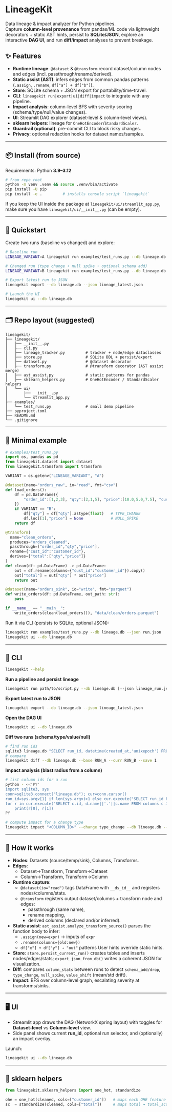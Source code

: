 # LineageKit

Data lineage & impact analyzer for Python pipelines.  
Capture **column-level provenance** from pandas/ML code via lightweight decorators + static AST hints, persist to **SQLite/JSON**, explore an interactive **DAG UI**, and run **diff**/**impact** analyses to prevent breakage.

## ✨ Features

- **Runtime lineage**: `@dataset` & `@transform` record dataset/column nodes and edges (incl. passthrough/rename/derived).
- **Static assist (AST)**: infers edges from common pandas patterns (`.assign`, `.rename`, `df["a"] + df["b"]`).
- **Store**: SQLite schema + JSON export for portability/time-travel.
- **CLI**: `lineagekit run|export|ui|diff|impact` to integrate with any pipeline.
- **Impact analysis**: column-level BFS with severity scoring (schema/type/null/value changes).
- **UI**: Streamlit DAG explorer (dataset-level & column-level views).
- **sklearn helpers**: lineage for `OneHotEncoder`/`StandardScaler`.
- **Guardrail (optional)**: pre-commit CLI to block risky changes.
- **Privacy**: optional redaction hooks for dataset names/samples.

---

## 📦 Install (from source)

Requirements: Python **3.9–3.12**

```bash
# from repo root
python -m venv .venv && source .venv/bin/activate
pip install -U pip
pip install -e .         # installs console script `lineagekit`
```

If you keep the UI inside the package at `lineagekit/ui/streamlit_app.py`, make sure you have `lineagekit/ui/__init__.py` (can be empty).

---

## 🧭 Quickstart

Create two runs (baseline vs changed) and explore:

```bash
# Baseline run
LINEAGE_VARIANT=A lineagekit run examples/test_runs.py --db lineage.db --json runA.json

# Changed run (type change + null spike + optional schema add)
LINEAGE_VARIANT=B lineagekit run examples/test_runs.py --db lineage.db --json runB.json

# Export latest run to JSON
lineagekit export --db lineage.db --json lineage_latest.json

# Launch the UI
lineagekit ui --db lineage.db
```

---

## 🗂️ Repo layout (suggested)

```
lineagekit/
├── lineagekit/
│   ├── __init__.py
│   ├── cli.py
│   ├── lineage_tracker.py         # tracker + node/edge dataclasses
│   ├── store.py                   # SQLite DDL + persist/export
│   ├── dataset.py                 # @dataset decorator
│   ├── transform.py               # @transform decorator (AST assist merge)
│   ├── ast_assist.py              # static patterns for pandas
│   ├── sklearn_helpers.py         # OneHotEncoder / StandardScaler helpers
│   └── ui/
│       ├── __init__.py
│       └── streamlit_app.py
├── examples/
│   └── test_runs.py               # small demo pipeline
├── pyproject.toml
├── README.md
└── .gitignore
```

---

## 🧪 Minimal example

```python
# examples/test_runs.py
import os, pandas as pd
from lineagekit.dataset import dataset
from lineagekit.transform import transform

VARIANT = os.getenv("LINEAGE_VARIANT", "A")

@dataset(name="orders_raw", io="read", fmt="csv")
def load_orders():
    df = pd.DataFrame({
        "order_id":[1,2,3], "qty":[2,1,5], "price":[10.0,5.0,7.5], "cust_id":[100,200,100]
    })
    if VARIANT == "B":
        df["qty"] = df["qty"].astype(float)   # TYPE_CHANGE
        df.loc[[1],"price"] = None            # NULL_SPIKE
    return df

@transform(
  name="clean_orders",
  produces="orders_cleaned",
  passthrough=["order_id","qty","price"],
  rename={"cust_id":"customer_id"},
  derives={"total":["qty","price"]}
)
def clean(df: pd.DataFrame) -> pd.DataFrame:
    out = df.rename(columns={"cust_id":"customer_id"}).copy()
    out["total"] = out["qty"] * out["price"]
    return out

@dataset(name="orders_sink", io="write", fmt="parquet")
def write_orders(df: pd.DataFrame, out_path: str):
    pass

if __name__ == "__main__":
    write_orders(clean(load_orders()), "data/clean/orders.parquet")
```

Run it via CLI (persists to SQLite, optional JSON):

```bash
lineagekit run examples/test_runs.py --db lineage.db --json run.json
lineagekit ui --db lineage.db
```

---

## 🧰 CLI

```bash
lineagekit --help
```

**Run a pipeline and persist lineage**
```bash
lineagekit run path/to/script.py --db lineage.db [--json lineage_run.json]
```

**Export latest run to JSON**
```bash
lineagekit export --db lineage.db --json lineage_latest.json
```

**Open the DAG UI**
```bash
lineagekit ui --db lineage.db
```

**Diff two runs (schema/type/value/null)**
```bash
# find run ids
sqlite3 lineage.db "SELECT run_id, datetime(created_at,'unixepoch') FROM runs ORDER BY created_at;"
# compare
lineagekit diff --db lineage.db --base RUN_A --curr RUN_B --save 1
```

**Impact analysis (blast radius from a column)**
```bash
# list column ids for a run
python - <<'PY'
import sqlite3, sys
conn=sqlite3.connect("lineage.db"); cur=conn.cursor()
run_id=sys.argv[1] if len(sys.argv)>1 else cur.execute("SELECT run_id FROM runs ORDER BY created_at DESC LIMIT 1").fetchone()[0]
for r in cur.execute("SELECT c.id, d.name||'.'||c.name FROM columns c JOIN datasets d ON c.dataset_id=d.id WHERE c.run_id=?", (run_id,)):
    print(r[0], r[1])
PY

# compute impact for a change type
lineagekit impact "<COLUMN_ID>" --change type_change --db lineage.db --run RUN_B
```

---

## 🧱 How it works

- **Nodes**: Datasets (source/temp/sink), Columns, Transforms.
- **Edges**:
  - Dataset→Transform, Transform→Dataset
  - Column→Transform, Transform→Column
- **Runtime capture**:
  - `@dataset(io="read")` tags DataFrame with `__ds_id__` and registers nodes/columns/stats.
  - `@transform` registers output dataset/columns + transform node and edges:
    - passthrough (same name),
    - rename mapping,
    - derived columns (declared and/or inferred).
- **Static assist**: `ast_assist.analyze_transform_source()` parses the function body to infer:
  - `.assign(new=expr)` → inputs of `expr`
  - `.rename(columns={old:new})`
  - `df["x"] + df["y"] → "out"` patterns
  User hints override static hints.
- **Store**: `store.persist_current_run()` creates tables and inserts nodes/edges/stats; `export_json_from_db()` writes a coherent JSON for visualization.
- **Diff**: compares `column_stats` between runs to detect `schema_add/drop`, `type_change`, `null_spike`, `value_shift` (mean/std drift).
- **Impact**: BFS over column-level graph, escalating severity at transforms/sinks.

---

## 🖥️ UI

- Streamlit app draws the DAG (NetworkX spring layout) with toggles for **Dataset-level** vs **Column-level** view.
- Side panel shows current **run_id**, optional run selector, and (optionally) an impact overlay.

Launch:
```bash
lineagekit ui --db lineage.db
```

---

## 🤖 sklearn helpers

```python
from lineagekit.sklearn_helpers import one_hot, standardize

ohe = one_hot(cleaned, cols=["customer_id"])   # maps each OHE feature → source col
sc  = standardize(cleaned, cols=["total"])     # maps total → total_scaled
```
